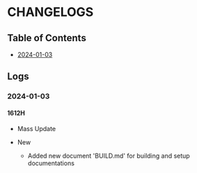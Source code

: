 # CHANGELOGS

## Table of Contents
+ [2024-01-03](#2024-01-03)

## Logs
### 2024-01-03
#### 1612H
- Mass Update

- New
    - Added new document 'BUILD.md' for building and setup documentations

